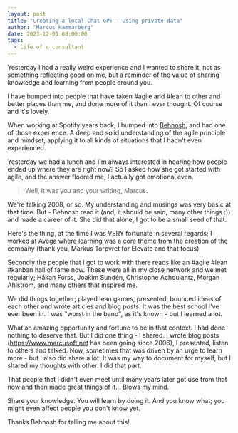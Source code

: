 ```yaml
---
layout: post
title: "Creating a local Chat GPT - using private data"
author: "Marcus Hammarberg"
date: 2023-12-01 08:00:00
tags:
  - Life of a consultant
---
```


Yesterday I had a really weird experience and I wanted to share it, not as something reflecting good on me, but a reminder of the value of sharing knowledge and learning from people around you.

I have bumped into people that have taken #agile and #lean to other and better places than me, and done more of it than I ever thought. Of course and it's lovely.

<!-- excerpt-end -->

When working at Spotify years back, I bumped into [Behnosh](https://www.linkedin.com/in/behnoshesni/), and had one of those experience. A deep and solid understanding of the agile principle and mindset, applying it to all kinds of situations that I hadn't even experienced.

Yesterday we had a lunch and I'm always interested in hearing how people ended up where they are right now? So I asked how she got started with agile, and the answer floored me, I actually got emotional even.

> Well, it was you and your writing, Marcus.

We're talking 2008, or so. My understanding and musings was very basic at that time. But - Behnosh read it (and, it should be said, many other things :)) and made a career of it. She did that alone, I got to be a small seed of that.

Here's the thing, at the time I was VERY fortunate in several regards; I worked at Avega where learning was a core theme from the creation of the company (thank you, Markus Torpvret for Elevate and that focus)

Secondly the people that I got to work with there reads like an #agile #lean #kanban hall of fame now. These were all in my close network and we met regularly; Håkan Forss, Joakim Sundén, Christophe Achouiantz, Morgan Ahlström, and many others that inspired me.

We did things together; played lean games, presented, bounced ideas of each other and wrote articles and blog posts. It was the best school I've ever been in. I was "worst in the band", as it's known - but I learned a lot.

What an amazing opportunity and fortune to be in that context. I had done nothing to deserve that. But I did one thing - I shared. I wrote blog posts (https://www.marcusoft.net has been going since 2006), I presented, listen to others and talked. Now, sometimes that was driven by an urge to learn more - but I also did share a lot. It was my way to document for myself, but I shared my thoughts with other. I did that part.

That people that I didn't even meet until many years later got use from that now and then made great things of it... Blows my mind.

Share your knowledge. You will learn by doing it. And you know what; you might even affect people you don't know yet.

Thanks Behnosh for telling me about this!
